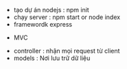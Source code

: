 - tạo dự án nodejs : npm init
- chạy server : npm start or node index
- framewordk express

* MVC

- controller : nhận mọi request từ client
- models : Nơi lưu trữ dữ liệu
